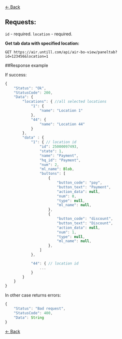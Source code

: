 [← Back](README.md)

## Requests:

`id` - required. 
`location` - required.


**Get tab data with specified location:**

```
GET https://air.untill.com/api/air-bo-view/paneltab?id=123456&location=1
```

##Response example

If success:

```javascript
{
    "Status": "Ok",
    "StatusCode": 200,
    "Data": {
        "locations": { //all selected locations
            "1": {
                "name": "Location 1"
            },
            "44": {
                "name": "Location 44"
            }
        },
        "data" : {
            "1": { // location id
                "id": 25000097493,
                "state": 1,
                "name": "Payment",
                "hq_id": "Payment",
                "num": 2,
                "ml_name": Blob,
                "buttons": [
                    {
                        "button_code": "pay",
                        "button_text": "Payment",
                        "action_data": null,
                        "num": 0,
                        "type": null,
                        "ml_name": null,
                    },
                    {
                        "button_code": "discount",
                        "button_text": "Discount",
                        "action_data": null,
                        "num": 1,
                        "type": null,
                        "ml_name": null,
                    },
                ]
            },

            "44": { // location id
                ...
            }
        }
    }
}
```

In other case returns errors:

```javascript
{
    "Status": "Bad request",
    "StatusCode": 400,
    "Data": String
}
```

[← Back](README.md)